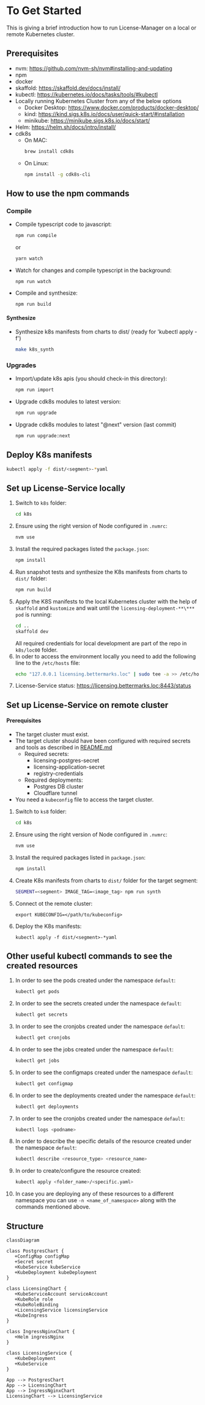 # To Get Started

This is giving a brief introduction how to run License-Manager on a local or remote Kubernetes cluster.

## Prerequisites

- nvm: https://github.com/nvm-sh/nvm#installing-and-updating
- npm
- docker
- skaffold: https://skaffold.dev/docs/install/
- kubectl: https://kubernetes.io/docs/tasks/tools/#kubectl
- Locally running Kubernetes Cluster from any of the below options
  - Docker Desktop: https://www.docker.com/products/docker-desktop/
  - kind: https://kind.sigs.k8s.io/docs/user/quick-start/#installation
  - minikube: https://minikube.sigs.k8s.io/docs/start/
- Helm: https://helm.sh/docs/intro/install/
- cdk8s
  - On MAC:
    ```sh
    brew install cdk8s
    ```
  - On Linux:
    ```sh
    npm install -g cdk8s-cli
    ```

## How to use the npm commands

### Compile

- Compile typescript code to javascript:
  ```sh
  npm run compile
  ```
  or
  ```sh
  yarn watch
  ```
- Watch for changes and compile typescript in the background:
  ```
  npm run watch
  ```
- Compile and synthesize:
  ```sh
  npm run build
  ```

#### Synthesize

- Synthesize k8s manifests from charts to dist/ (ready for 'kubectl apply -f')
  ```sh
  make k8s_synth
  ```

### Upgrades

- Import/update k8s apis (you should check-in this directory):
  ```sh
  npm run import
  ```
- Upgrade cdk8s modules to latest version:
  ```sh
  npm run upgrade
  ```
- Upgrade cdk8s modules to latest "@next" version (last commit)
  ```sh
  npm run upgrade:next
  ```

## Deploy K8s manifests

```sh
kubectl apply -f dist/<segment>-*yaml
```

## Set up License-Service locally

1. Switch to `k8s` folder:
   ```sh
   cd k8s
   ```
2. Ensure using the right version of Node configured in `.nvmrc`:
   ```sh
   nvm use
   ```
3. Install the required packages listed the `package.json`:
   ```sh
   npm install
   ```
4. Run snapshot tests and synthesize the K8s manifests from charts to `dist/` folder:
   ```sh
   npm run build
   ```
5. Apply the K8S manifests to the local Kubernetes cluster with the help of `skaffold` and `kustomize` and wait until the `licensing-deployment-**\*** pod` is running:
   ```sh
   cd ..
   skaffold dev
   ```
   All required credentials for local development are part of the repo in `k8s/loc00` folder.
6. In oder to access the environment locally you need to add the following line to the `/etc/hosts` file:
   ```sh
   echo "127.0.0.1 licensing.bettermarks.loc" | sudo tee -a >> /etc/hosts
   ```
7. License-Service status:
   https://licensing.bettermarks.loc:8443/status

## Set up License-Service on remote cluster

#### Prerequisites

- The target cluster must exist.
- The target cluster should have been configured with required secrets and tools as described in [README.md](https://github.com/bettermarks/bm-operations/blob/master/cdk8s/README.md)
  - Required secrets:
    - licensing-postgres-secret
    - licensing-application-secret
    - registry-credentials
  - Required deployments:
    - Postgres DB cluster
    - Cloudflare tunnel
- You need a `kubeconfig` file to access the target cluster.

1. Switch to `ks8` folder:
   ```sh
   cd k8s
   ```
2. Ensure using the right version of Node configured in `.nvmrc`:
   ```sh
   nvm use
   ```
3. Install the required packages listed in `package.json`:
   ```sh
   npm install
   ```
4. Create K8s manifests from charts to `dist/` folder for the target segment:
   ```sh
   SEGMENT=<segment> IMAGE_TAG=<image_tag> npm run synth
   ```
5. Connect ot the remote cluster:
   ```
   export KUBECONFIG=</path/to/kubeconfig>
   ```
6. Deploy the K8s manifests:
   ```
   kubectl apply -f dist/<segment>-*yaml
   ```

## Other useful kubectl commands to see the created resources

1. In order to see the pods created under the namespace `default`:
   ```sh
   kubectl get pods
   ```
2. In order to see the secrets created under the namespace `default`:
   ```sh
   kubectl get secrets
   ```
3. In order to see the cronjobs created under the namespace `default`:
   ```sh
   kubectl get cronjobs
   ```
4. In order to see the jobs created under the namespace `default`:
   ```sh
   kubectl get jobs
   ```
5. In order to see the configmaps created under the namespace `default`:
   ```sh
   kubectl get configmap
   ```
6. In order to see the deployments created under the namespace `default`:
   ```sh
   kubectl get deployments
   ```
7. In order to see the cronjobs created under the namespace `default`:
   ```sh
   kubectl logs <podname>
   ```
8. In order to describe the specific details of the resource created under the namespace `default`:
   ```sh
   kubectl describe <resource_type> <resource_name>
   ```
9. In order to create/configure the resource created:
   ```sh
   kubectl apply <folder_name>/<specific.yaml>
   ```
10. In case you are deploying any of these resources to a different namespace you can use `-n <name_of_namespace>` along with the commands mentioned above.

## Structure

```mermaid
classDiagram

class PostgresChart {
   +ConfigMap configMap
   +Secret secret
   +KubeService kubeService
   +KubeDeployment kubeDeployment
}

class LicensingChart {
   +KubeServiceAccount serviceAccount
   +KubeRole role
   +KubeRoleBinding
   +LicensingService licensingService
   +KubeIngress
}

class IngressNginxChart {
   +Helm ingressNginx
}

class LicensingService {
   +KubeDeployment
   +KubeService
}

App --> PostgresChart
App --> LicensingChart
App --> IngressNginxChart
LicensingChart --> LicensingService

```
